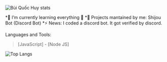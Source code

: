 ![Bùi Quốc Huy stats](https://github-readme-stats.vercel.app/api?username=buiquochuy2k1&show_icons=true&theme=radical)

*🌱 I’m currently learning everything 🤣
*📣 Projects mantained by me: Shijou Bot (Discord Bot)
*⚡ News: I coded a discord bot. It got verified by discord.


Languages and Tools:
>[JavaScript] - [Node JS]

![Top Langs](https://github-readme-stats.vercel.app/api/top-langs/?username=buiquochuy2k1&layout=compact)


